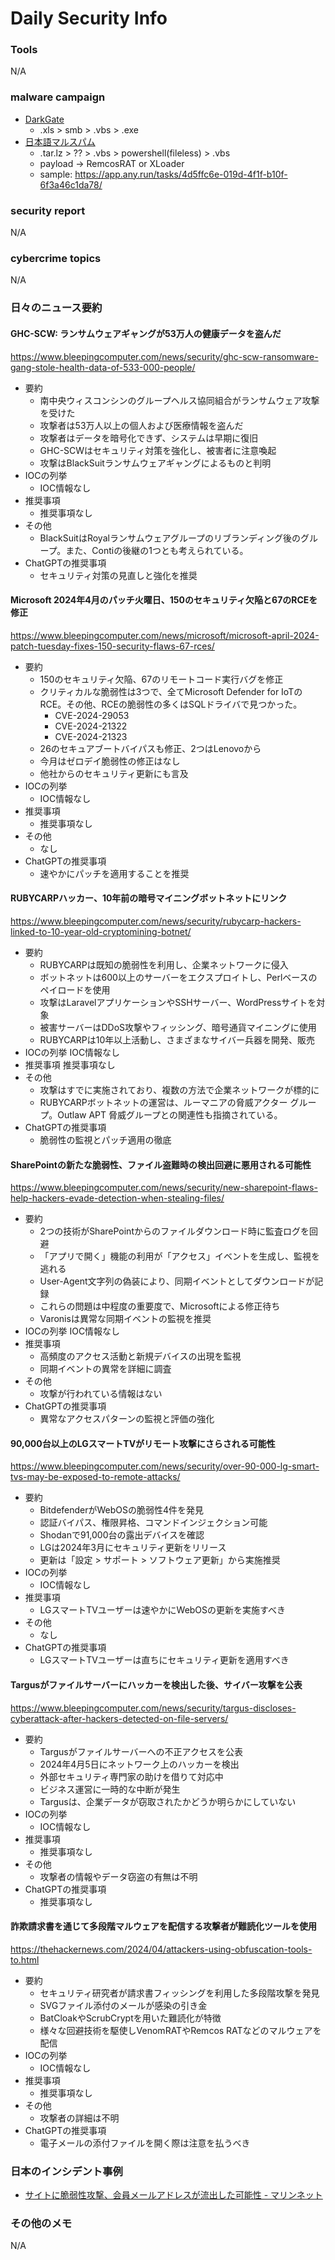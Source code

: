 # Daily Security Info

### Tools
N/A

### malware campaign
- [DarkGate](https://twitter.com/Cryptolaemus1/status/1777739193206153370)
  - .xls > smb > .vbs > .exe
- [日本語マルスパム](https://twitter.com/58_158_177_102/status/1777609251919380813)
  - .tar.lz > ?? > .vbs > powershell(fileless) > .vbs
  - payload -> RemcosRAT or XLoader
  - sample: https://app.any.run/tasks/4d5ffc6e-019d-4f1f-b10f-6f3a46c1da78/

### security report
N/A

### cybercrime topics
N/A

### 日々のニュース要約

#### GHC-SCW: ランサムウェアギャングが53万人の健康データを盗んだ
https://www.bleepingcomputer.com/news/security/ghc-scw-ransomware-gang-stole-health-data-of-533-000-people/

- 要約
    - 南中央ウィスコンシンのグループヘルス協同組合がランサムウェア攻撃を受けた
    - 攻撃者は53万人以上の個人および医療情報を盗んだ
    - 攻撃者はデータを暗号化できず、システムは早期に復旧
    - GHC-SCWはセキュリティ対策を強化し、被害者に注意喚起
    - 攻撃はBlackSuitランサムウェアギャングによるものと判明
- IOCの列挙
    - IOC情報なし
- 推奨事項
    - 推奨事項なし
- その他
    - BlackSuitはRoyalランサムウェアグループのリブランディング後のグループ。また、Contiの後継の1つとも考えられている。
- ChatGPTの推奨事項
    - セキュリティ対策の見直しと強化を推奨

#### Microsoft 2024年4月のパッチ火曜日、150のセキュリティ欠陥と67のRCEを修正
https://www.bleepingcomputer.com/news/microsoft/microsoft-april-2024-patch-tuesday-fixes-150-security-flaws-67-rces/

- 要約
    - 150のセキュリティ欠陥、67のリモートコード実行バグを修正
    - クリティカルな脆弱性は3つで、全てMicrosoft Defender for IoTのRCE。その他、RCEの脆弱性の多くはSQLドライバで見つかった。
      - CVE-2024-29053
      - CVE-2024-21322
      - CVE-2024-21323
    - 26のセキュアブートバイパスも修正、2つはLenovoから
    - 今月はゼロデイ脆弱性の修正はなし
    - 他社からのセキュリティ更新にも言及
- IOCの列挙
    - IOC情報なし
- 推奨事項
    - 推奨事項なし
- その他
    - なし
- ChatGPTの推奨事項
    - 速やかにパッチを適用することを推奨

#### RUBYCARPハッカー、10年前の暗号マイニングボットネットにリンク
https://www.bleepingcomputer.com/news/security/rubycarp-hackers-linked-to-10-year-old-cryptomining-botnet/

- 要約
    - RUBYCARPは既知の脆弱性を利用し、企業ネットワークに侵入
    - ボットネットは600以上のサーバーをエクスプロイトし、Perlベースのペイロードを使用
    - 攻撃はLaravelアプリケーションやSSHサーバー、WordPressサイトを対象
    - 被害サーバーはDDoS攻撃やフィッシング、暗号通貨マイニングに使用
    - RUBYCARPは10年以上活動し、さまざまなサイバー兵器を開発、販売
- IOCの列挙
    IOC情報なし
- 推奨事項
    推奨事項なし
- その他
    - 攻撃はすでに実施されており、複数の方法で企業ネットワークが標的に
    - RUBYCARPボットネットの運営は、ルーマニアの脅威アクター グループ。Outlaw APT 脅威グループとの関連性も指摘されている。
- ChatGPTの推奨事項
    - 脆弱性の監視とパッチ適用の徹底

#### SharePointの新たな脆弱性、ファイル盗難時の検出回避に悪用される可能性
https://www.bleepingcomputer.com/news/security/new-sharepoint-flaws-help-hackers-evade-detection-when-stealing-files/

- 要約
    - 2つの技術がSharePointからのファイルダウンロード時に監査ログを回避
    - 「アプリで開く」機能の利用が「アクセス」イベントを生成し、監視を逃れる
    - User-Agent文字列の偽装により、同期イベントとしてダウンロードが記録
    - これらの問題は中程度の重要度で、Microsoftによる修正待ち
    - Varonisは異常な同期イベントの監視を推奨
- IOCの列挙
    IOC情報なし
- 推奨事項
    - 高頻度のアクセス活動と新規デバイスの出現を監視
    - 同期イベントの異常を詳細に調査
- その他
    - 攻撃が行われている情報はない
- ChatGPTの推奨事項
    - 異常なアクセスパターンの監視と評価の強化

#### 90,000台以上のLGスマートTVがリモート攻撃にさらされる可能性
https://www.bleepingcomputer.com/news/security/over-90-000-lg-smart-tvs-may-be-exposed-to-remote-attacks/

- 要約
    - BitdefenderがWebOSの脆弱性4件を発見
    - 認証バイパス、権限昇格、コマンドインジェクション可能
    - Shodanで91,000台の露出デバイスを確認
    - LGは2024年3月にセキュリティ更新をリリース
    - 更新は「設定 > サポート > ソフトウェア更新」から実施推奨
- IOCの列挙
    - IOC情報なし
- 推奨事項
    - LGスマートTVユーザーは速やかにWebOSの更新を実施すべき
- その他
    - なし
- ChatGPTの推奨事項
    - LGスマートTVユーザーは直ちにセキュリティ更新を適用すべき

#### Targusがファイルサーバーにハッカーを検出した後、サイバー攻撃を公表
https://www.bleepingcomputer.com/news/security/targus-discloses-cyberattack-after-hackers-detected-on-file-servers/

- 要約
    - Targusがファイルサーバーへの不正アクセスを公表
    - 2024年4月5日にネットワーク上のハッカーを検出
    - 外部セキュリティ専門家の助けを借りて対応中
    - ビジネス運営に一時的な中断が発生
    - Targusは、企業データが窃取されたかどうか明らかにしていない
- IOCの列挙
    - IOC情報なし
- 推奨事項
    - 推奨事項なし
- その他
    - 攻撃者の情報やデータ窃盗の有無は不明
- ChatGPTの推奨事項
    - 推奨事項なし

#### 詐欺請求書を通じて多段階マルウェアを配信する攻撃者が難読化ツールを使用
https://thehackernews.com/2024/04/attackers-using-obfuscation-tools-to.html

- 要約
    - セキュリティ研究者が請求書フィッシングを利用した多段階攻撃を発見
    - SVGファイル添付のメールが感染の引き金
    - BatCloakやScrubCryptを用いた難読化が特徴
    - 様々な回避技術を駆使しVenomRATやRemcos RATなどのマルウェアを配信
- IOCの列挙
    - IOC情報なし
- 推奨事項
    - 推奨事項なし
- その他
    - 攻撃者の詳細は不明
- ChatGPTの推奨事項
    - 電子メールの添付ファイルを開く際は注意を払うべき

### 日本のインシデント事例
- [サイトに脆弱性攻撃、会員メールアドレスが流出した可能性 - マリンネット](https://www.security-next.com/155762)


### その他のメモ
N/A